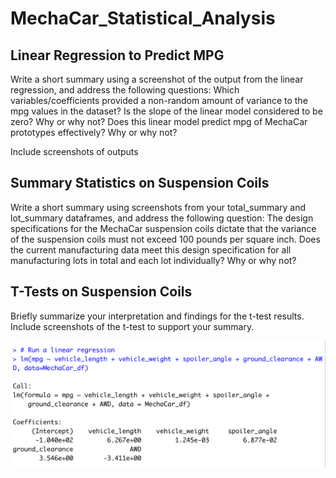 # MechaCar_Statistical_Analysis

## Linear Regression to Predict MPG
Write a short summary using a screenshot of the output from the linear regression, and address the following questions:
Which variables/coefficients provided a non-random amount of variance to the mpg values in the dataset?
Is the slope of the linear model considered to be zero? Why or why not?
Does this linear model predict mpg of MechaCar prototypes effectively? Why or why not?

Include screenshots of outputs

## Summary Statistics on Suspension Coils
Write a short summary using screenshots from your total_summary and lot_summary dataframes, and address the following question:
The design specifications for the MechaCar suspension coils dictate that the variance of the suspension coils must not exceed 100 pounds per square inch. Does the current manufacturing data meet this design specification for all manufacturing lots in total and each lot individually? Why or why not?

## T-Tests on Suspension Coils
Briefly summarize your interpretation and findings for the t-test results. Include screenshots of the t-test to support your summary.


![Deliverable 1 Linear Regression](https://github.com/tysonseang/MechaCar_Statistical_Analysis/blob/main/imagery/Deliverable1_Linear_Regression.png)
